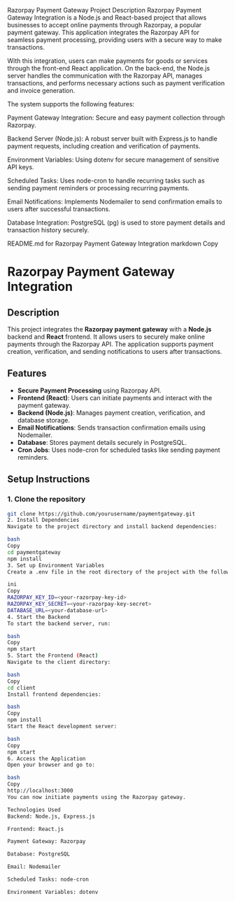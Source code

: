 Razorpay Payment Gateway Project Description
Razorpay Payment Gateway Integration is a Node.js and React-based project that allows businesses to accept online payments through Razorpay, a popular payment gateway. This application integrates the Razorpay API for seamless payment processing, providing users with a secure way to make transactions.

With this integration, users can make payments for goods or services through the front-end React application. On the back-end, the Node.js server handles the communication with the Razorpay API, manages transactions, and performs necessary actions such as payment verification and invoice generation.

The system supports the following features:

Payment Gateway Integration: Secure and easy payment collection through Razorpay.

Backend Server (Node.js): A robust server built with Express.js to handle payment requests, including creation and verification of payments.

Environment Variables: Using dotenv for secure management of sensitive API keys.

Scheduled Tasks: Uses node-cron to handle recurring tasks such as sending payment reminders or processing recurring payments.

Email Notifications: Implements Nodemailer to send confirmation emails to users after successful transactions.

Database Integration: PostgreSQL (pg) is used to store payment details and transaction history securely.

README.md for Razorpay Payment Gateway Integration
markdown
Copy
# Razorpay Payment Gateway Integration

## Description

This project integrates the **Razorpay payment gateway** with a **Node.js** backend and **React** frontend. It allows users to securely make online payments through the Razorpay API. The application supports payment creation, verification, and sending notifications to users after transactions.

## Features

- **Secure Payment Processing** using Razorpay API.
- **Frontend (React)**: Users can initiate payments and interact with the payment gateway.
- **Backend (Node.js)**: Manages payment creation, verification, and database storage.
- **Email Notifications**: Sends transaction confirmation emails using Nodemailer.
- **Database**: Stores payment details securely in PostgreSQL.
- **Cron Jobs**: Uses node-cron for scheduled tasks like sending payment reminders.

## Setup Instructions

### 1. Clone the repository
   ```bash
   git clone https://github.com/yourusername/paymentgateway.git
2. Install Dependencies
Navigate to the project directory and install backend dependencies:

bash
Copy
cd paymentgateway
npm install
3. Set up Environment Variables
Create a .env file in the root directory of the project with the following variables:

ini
Copy
RAZORPAY_KEY_ID=<your-razorpay-key-id>
RAZORPAY_KEY_SECRET=<your-razorpay-key-secret>
DATABASE_URL=<your-database-url>
4. Start the Backend
To start the backend server, run:

bash
Copy
npm start
5. Start the Frontend (React)
Navigate to the client directory:

bash
Copy
cd client
Install frontend dependencies:

bash
Copy
npm install
Start the React development server:

bash
Copy
npm start
6. Access the Application
Open your browser and go to:

bash
Copy
http://localhost:3000
You can now initiate payments using the Razorpay gateway.

Technologies Used
Backend: Node.js, Express.js

Frontend: React.js

Payment Gateway: Razorpay

Database: PostgreSQL

Email: Nodemailer

Scheduled Tasks: node-cron

Environment Variables: dotenv
